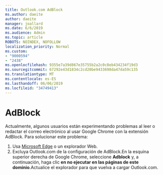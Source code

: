 ```yaml
---
title: Outlook.com AdBlock
ms.author: daeite
author: daeite
manager: joallard
ms.date: 6/6/2019
ms.audience: Admin
ms.topic: article
ROBOTS: NOINDEX, NOFOLLOW
localization_priority: Normal
ms.custom:
- "9000594"
- "2438"
ms.openlocfilehash: 9355e7a39d867e35755b2a2c0c8eb434234f19d3
ms.sourcegitcommit: 67292e43d1834c2cd20be9433698da47da59c135
ms.translationtype: MT
ms.contentlocale: es-ES
ms.lasthandoff: 06/06/2019
ms.locfileid: "34749413"
---
```

# <a name="adblock"></a>AdBlock

Actualmente, algunos usuarios están experimentando problemas al leer o redactar el correo electrónico al usar Google Chrome con la extensión AdBlock. Para solucionar este problema:

1. Usa [Microsoft Edge](https://www.microsoft.com/windows/microsoft-edge) o un explorador Web.
1. Excluya Outlook.com de la configuración de AdBlock.En la esquina superior derecha de Google Chrome, seleccione **Adblock** y, a continuación, haga clic **en no ejecutar en las páginas de este dominio**.Actualice el explorador para que vuelva a cargar Outlook.com.